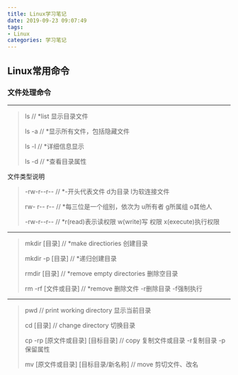 ```yaml
---
title: Linux学习笔记
date: 2019-09-23 09:07:49
tags:
- Linux
categories: 学习笔记
---
```


## Linux常用命令

### 文件处理命令

---

> ls       // *list 显示目录文件
>
> ls -a  // *显示所有文件，包括隐藏文件
>
> ls -l   // *详细信息显示
>
> ls -d  // *查看目录属性

文件类型说明

<!--more-->

> -rw-r--r--  // *-开头代表文件 d为目录 l为软连接文件
>
> rw- r-- r--  // *每三位是一个组别，依次为 u所有者 g所属组 o其他人
>
> -rw-r--r--   // *r(read)表示读权限 w(write)写 权限 x(execute)执行权限

---

> mkdir [目录]    // *make directiories 创建目录
>
> mkdir -p [目录] // *递归创建目录
>
> rmdir [目录]   // *remove empty directories 删除空目录
>
> rm -rf [文件或目录] // *remove 删除文件 -r删除目录 -f强制执行

---

> pwd // print working directory 显示当前目录
>
> cd [目录]    // change directory 切换目录
>
> cp -rp [原文件或目录] [目标目录]  // copy 复制文件或目录 -r复制目录 -p保留属性
>
> mv [原文件或目录] [目标目录/新名称]  // move 剪切文件、改名